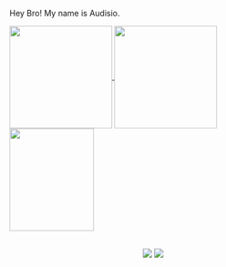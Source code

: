 Hey Bro! My name is Audisio. 

<div>
  <a href="https://github.com/audisiofilho">
  <img height="180em"   align="center" src="https://github-readme-stats.vercel.app/api?username=audisiofilho&show_icons=true&theme=vision-friendly-dark&include_all_commits=true&count_private=true"/>
  <img height="180em"  align="center" src="https://github-readme-stats.vercel.app/api/top-langs/?username=audisiofilho&&layout=compact&hide=shell&theme=vision-friendly-dark"/>

  <img align="center" width="148" height="180" src="https://media1.giphy.com/media/4OBq5v6J4pgJuZ2Cnj/giphy.webp?cid=ecf05e473swmo2uo8tycgd9rteonx2dlht65veyag7l4ijvw&rid=giphy.webp&ct=g">
</div>
 <br>
<div  align="center"> 
  
  <a href="https://www.instagram.com/audisiofilho/" target="_blank"><img src="https://img.shields.io/badge/-Instagram-%23E4405F?style=for-the-badge&logo=instagram&logoColor=white" target="_blank"></a>
  <a href="https://www.linkedin.com/in/aud%C3%ADsio-filho-554b901ab/" target="_blank"><img src="https://img.shields.io/badge/-LinkedIn-%230077B5?style=for-the-badge&logo=linkedin&logoColor=white" target="_blank"></a> 
 
</div>

